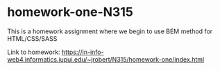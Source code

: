 # homework-one-N315
 
This is a homework assignment where we begin to use BEM method for HTML/CSS/SASS

Link to homework:
https://in-info-web4.informatics.iupui.edu/~jrobert/N315/homework-one/index.html
